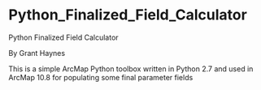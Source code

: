 # Python_Finalized_Field_Calculator
Python Finalized Field Calculator

By Grant Haynes

This is a simple ArcMap Python toolbox written in Python 2.7 and used in ArcMap 10.8 for populating some final parameter fields
